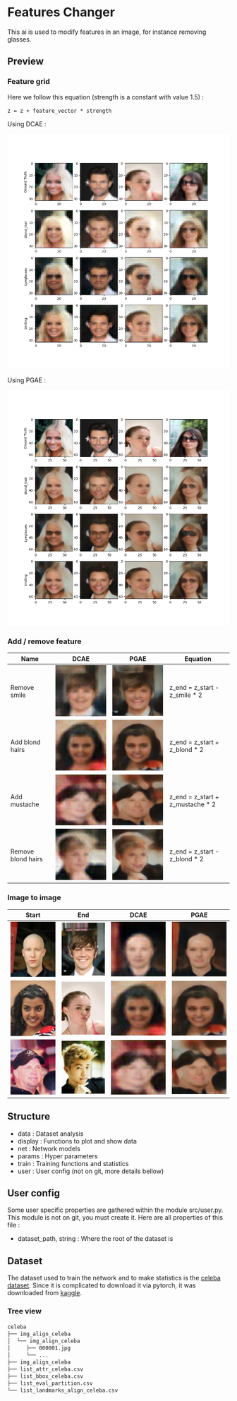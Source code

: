 # Features Changer
This ai is used to modify features in an image, for instance removing glasses.

## Preview
### Feature grid
Here we follow this equation (strength is a constant with value 1.5) :

```
z = z + feature_vector * strength
```

Using DCAE :

![DCAE](res/dc_grid.png)

Using PGAE :

![PGAE](res/pg_grid.png)

### Add / remove feature
| Name | DCAE | PGAE | Equation |
| ---- | ---- | ---- | -------- |
| Remove smile | ![](res/dc_lerp_1.gif) | ![](res/pg_lerp_1.gif) | z_end = z_start - z_smile * 2 |
| Add blond hairs | ![](res/dc_lerp_6.gif) | ![](res/pg_lerp_6.gif) | z_end = z_start + z_blond * 2 |
| Add mustache | ![](res/dc_lerp_7.gif) | ![](res/pg_lerp_7.gif) | z_end = z_start + z_mustache * 2 |
| Remove blond hairs | ![](res/dc_lerp_9.gif) | ![](res/pg_lerp_9.gif) | z_end = z_start - z_blond * 2 |

### Image to image
| Start | End | DCAE | PGAE |
| ----- | --- | ---- | ---- |
| ![](res/gt_115.jpeg) | ![](res/gt_116.jpeg) | ![](res/dc_lerp_10.gif) | ![](res/pg_lerp_10.gif) |
| ![](res/gt_173.jpeg) | ![](res/gt_086.jpeg) | ![](res/dc_lerp_12.gif) | ![](res/pg_lerp_12.gif) |
| ![](res/gt_195.jpeg) | ![](res/gt_220.jpeg) | ![](res/dc_lerp_13.gif) | ![](res/pg_lerp_13.gif) |

## Structure
<!-- params update ? -->

- data : Dataset analysis
- display : Functions to plot and show data
- net : Network models
- params : Hyper parameters
- train : Training functions and statistics
- user : User config (not on git, more details bellow)

## User config
Some user specific properties are gathered within the module src/user.py.
This module is not on git, you must create it.
Here are all properties of this file :

- dataset\_path, string : Where the root of the dataset is

## Dataset
The dataset used to train the network and to make statistics is the [celeba
dataset](http://mmlab.ie.cuhk.edu.hk/projects/CelebA.html).
Since it is complicated to download it via pytorch, it was downloaded from
[kaggle](https://www.kaggle.com/jessicali9530/celeba-dataset).

### Tree view
```
celeba
├── img_align_celeba
│  └── img_align_celeba
│     ├── 000001.jpg
│     └── ...
├── img_align_celeba
├── list_attr_celeba.csv
├── list_bbox_celeba.csv
├── list_eval_partition.csv
└── list_landmarks_align_celeba.csv
```
